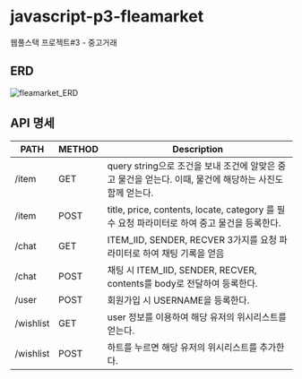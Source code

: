# javascript-p3-fleamarket

웹풀스택 프로젝트#3 - 중고거래

## ERD

![fleamarket_ERD](https://user-images.githubusercontent.com/49841765/135073397-2ff6fc2f-8ce9-4bcf-b1ce-ef17a2105b23.png)

## API 명세

| PATH      | METHOD | Description                                                                                              |
| --------- | ------ | -------------------------------------------------------------------------------------------------------- |
| /item     | GET    | query string으로 조건을 보내 조건에 알맞은 중고 물건을 얻는다. 이때, 물건에 해당하는 사진도 함께 얻는다. |
| /item     | POST   | title, price, contents, locate, category 를 필수 요청 파라미터로 하여 중고 물건을 등록한다.              |
| /chat     | GET    | ITEM_IID, SENDER, RECVER 3가지를 요청 파라미터로 하여 채팅 기록을 얻음                                   |
| /chat     | POST   | 채팅 시 ITEM_IID, SENDER, RECVER, contents를 body로 전달하여 등록한다.                                   |
| /user     | POST   | 회원가입 시 USERNAME을 등록한다.                                                                         |
| /wishlist | GET    | user 정보를 이용하여 해당 유저의 위시리스트를 얻는다.                                                    |
| /wishlist | POST   | 하트를 누르면 해당 유저의 위시리스트를 추가한다.                                                         |
